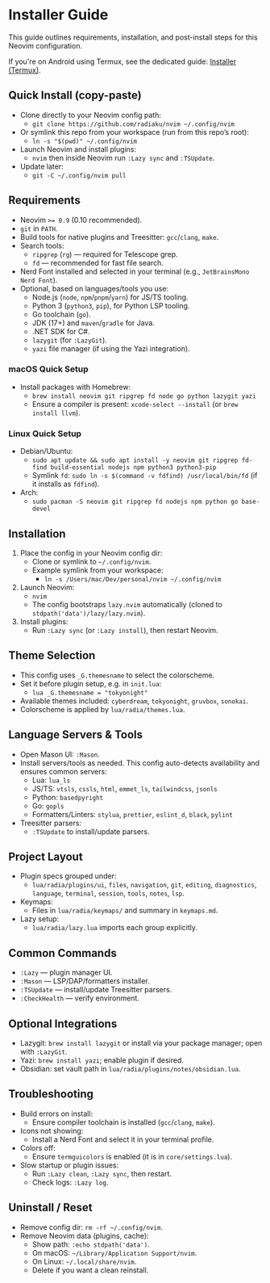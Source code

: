 # Installer Guide

This guide outlines requirements, installation, and post-install steps for this Neovim configuration.

If you're on Android using Termux, see the dedicated guide: [Installer (Termux)](installertermux.md).

## Quick Install (copy-paste)
- Clone directly to your Neovim config path:
  - `git clone https://github.com/radiaku/nvim ~/.config/nvim`
- Or symlink this repo from your workspace (run from this repo’s root):
  - `ln -s "$(pwd)" ~/.config/nvim`
- Launch Neovim and install plugins:
  - `nvim` then inside Neovim run `:Lazy sync` and `:TSUpdate`.
- Update later:
  - `git -C ~/.config/nvim pull`

## Requirements
- Neovim `>= 0.9` (0.10 recommended).
- `git` in `PATH`.
- Build tools for native plugins and Treesitter: `gcc`/`clang`, `make`.
- Search tools:
  - `ripgrep` (`rg`) — required for Telescope grep.
  - `fd` — recommended for fast file search.
- Nerd Font installed and selected in your terminal (e.g., `JetBrainsMono Nerd Font`).
- Optional, based on languages/tools you use:
  - Node.js (`node`, `npm`/`pnpm`/`yarn`) for JS/TS tooling.
  - Python 3 (`python3`, `pip`), for Python LSP tooling.
  - Go toolchain (`go`).
  - JDK (17+) and `maven`/`gradle` for Java.
  - .NET SDK for C#.
  - `lazygit` (for `:LazyGit`).
  - `yazi` file manager (if using the Yazi integration).

### macOS Quick Setup
- Install packages with Homebrew:
  - `brew install neovim git ripgrep fd node go python lazygit yazi`
  - Ensure a compiler is present: `xcode-select --install` (or `brew install llvm`).

### Linux Quick Setup
- Debian/Ubuntu:
  - `sudo apt update && sudo apt install -y neovim git ripgrep fd-find build-essential nodejs npm python3 python3-pip`
  - Symlink `fd`: `sudo ln -s $(command -v fdfind) /usr/local/bin/fd` (if it installs as `fdfind`).
- Arch:
  - `sudo pacman -S neovim git ripgrep fd nodejs npm python go base-devel`

## Installation
1. Place the config in your Neovim config dir:
   - Clone or symlink to `~/.config/nvim`.
   - Example symlink from your workspace:
     - `ln -s /Users/mac/Dev/personal/nvim ~/.config/nvim`
2. Launch Neovim:
   - `nvim`
   - The config bootstraps `lazy.nvim` automatically (cloned to `stdpath('data')/lazy/lazy.nvim`).
3. Install plugins:
   - Run `:Lazy sync` (or `:Lazy install`), then restart Neovim.

## Theme Selection
- This config uses `_G.themesname` to select the colorscheme.
- Set it before plugin setup, e.g. in `init.lua`:
  - `lua _G.themesname = "tokyonight"`
- Available themes included: `cyberdream`, `tokyonight`, `gruvbox`, `sonokai`.
- Colorscheme is applied by `lua/radia/themes.lua`.

## Language Servers & Tools
- Open Mason UI: `:Mason`.
- Install servers/tools as needed. This config auto-detects availability and ensures common servers:
  - Lua: `lua_ls`
  - JS/TS: `vtsls`, `cssls`, `html`, `emmet_ls`, `tailwindcss`, `jsonls`
  - Python: `basedpyright`
  - Go: `gopls`
  - Formatters/Linters: `stylua`, `prettier`, `eslint_d`, `black`, `pylint`
- Treesitter parsers:
  - `:TSUpdate` to install/update parsers.

## Project Layout
- Plugin specs grouped under:
  - `lua/radia/plugins/ui`, `files`, `navigation`, `git`, `editing`, `diagnostics`, `language`, `terminal`, `session`, `tools`, `notes`, `lsp`.
- Keymaps:
  - Files in `lua/radia/keymaps/` and summary in `keymaps.md`.
- Lazy setup:
  - `lua/radia/lazy.lua` imports each group explicitly.

## Common Commands
- `:Lazy` — plugin manager UI.
- `:Mason` — LSP/DAP/formatters installer.
- `:TSUpdate` — install/update Treesitter parsers.
- `:CheckHealth` — verify environment.

## Optional Integrations
- Lazygit: `brew install lazygit` or install via your package manager; open with `:LazyGit`.
- Yazi: `brew install yazi`; enable plugin if desired.
- Obsidian: set vault path in `lua/radia/plugins/notes/obsidian.lua`.

## Troubleshooting
- Build errors on install:
  - Ensure compiler toolchain is installed (`gcc`/`clang`, `make`).
- Icons not showing:
  - Install a Nerd Font and select it in your terminal profile.
- Colors off:
  - Ensure `termguicolors` is enabled (it is in `core/settings.lua`).
- Slow startup or plugin issues:
  - Run `:Lazy clean`, `:Lazy sync`, then restart.
  - Check logs: `:Lazy log`.

## Uninstall / Reset
- Remove config dir: `rm -rf ~/.config/nvim`.
- Remove Neovim data (plugins, cache):
  - Show path: `:echo stdpath('data')`.
  - On macOS: `~/Library/Application Support/nvim`.
  - On Linux: `~/.local/share/nvim`.
  - Delete if you want a clean reinstall.